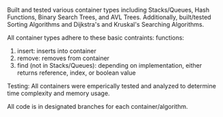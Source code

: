 Built and tested various container types including Stacks/Queues, Hash Functions, Binary Search Trees, and AVL Trees.
Additionally, built/tested Sorting Algorithms and Dijkstra's and Kruskal's Searching Algorithms.


All container types adhere to these basic contraints:
functions: 
  1. insert: inserts into container
  2. remove: removes from container
  3. find (not in Stacks/Queues): depending on implementation, either returns reference, index, or boolean value

Testing:
All containers were emperically tested and analyzed to determine time complexity and memory usage.

All code is in designated branches for each container/algorithm.
